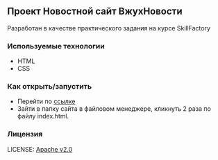 ## Проект Новостной сайт ВжухНовости

Разработан в качестве практического задания на курсе SkillFactory

### Используемые технологии

* HTML
* CSS

### Как открыть/запустить

* Перейти по [ссылке](https://ivansetskii.github.io)
* Зайти в папку сайта в файловом менеджере, кликнуть 2 раза по файлу index.html.

### Лицензия
LICENSE: [Apache v2.0](LICENSE.md) 